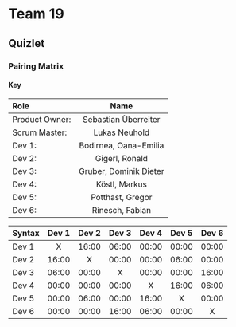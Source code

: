 # Team 19

## Quizlet

### Pairing Matrix

#### Key

| Role            | Name                    |
| :---            |    :----:               |
| Product Owner:  | Sebastian Überreiter    |
| Scrum Master:   | Lukas Neuhold           |
| Dev 1:          | Bodirnea, Oana-Emilia   |
| Dev 2:          | Gigerl, Ronald          |
| Dev 3:          | Gruber, Dominik Dieter  |
| Dev 4:          | Köstl, Markus           |
| Dev 5:          | Potthast, Gregor        |
| Dev 6:          | Rinesch, Fabian         |

| Syntax      | Dev 1       | Dev 2       | Dev 3       | Dev 4       | Dev 5       | Dev 6       |
| :---        |    :----:   |    :----:   |    :----:   |    :----:   |    :----:   |    :----:   |
| Dev 1       | X           | 16:00       | 06:00       | 00:00       | 00:00       | 00:00       |
| Dev 2       | 16:00       | X           | 00:00       | 00:00       | 06:00       | 00:00       |
| Dev 3       | 06:00       | 00:00       | X           | 00:00       | 00:00       | 16:00       |
| Dev 4       | 00:00       | 00:00       | 00:00       | X           | 16:00       | 06:00       |
| Dev 5       | 00:00       | 06:00       | 00:00       | 16:00       | X           | 00:00       |
| Dev 6       | 00:00       | 00:00       | 16:00       | 06:00       | 00:00       | X           |
